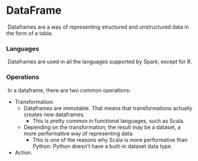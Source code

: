 # DataFrame

​	Dataframes are a way of representing structured and unstructured data in the form of a table.

### Languages

​	Dataframes are used in all the languages supported by Spark, except for R.

### Operations

​	In a dataframe, there are two common operations:

- Transformation:
  - Dataframes are immutable. That means that transformations actually creates new dataframes.
    - This is pretty common in functional languages, such as Scala.
  - Depending on the transformation, the result may be a dataset, a more performative way of representing data.
    - This is one of the reasons why Scala is more performative than Python: Python doesn't have a built-in dataset data type.
- Action.
